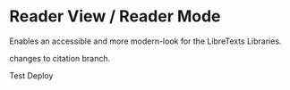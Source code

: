 # Reader View / Reader Mode

Enables an accessible and more modern-look for the LibreTexts Libraries.

changes to citation branch.

Test Deploy 